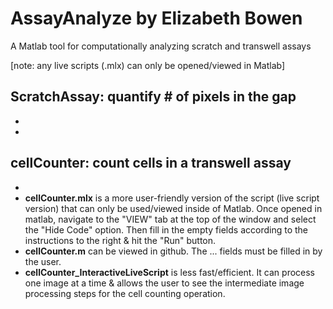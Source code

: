 # AssayAnalyze by Elizabeth Bowen
A Matlab tool for computationally analyzing scratch and transwell assays

[note: any live scripts (.mlx) can only be opened/viewed in Matlab]

## ScratchAssay: quantify # of pixels in the gap
- 
- 
## cellCounter: count cells in a transwell assay
- 
- **cellCounter.mlx** is a more user-friendly version of the script (live script version) that can only be used/viewed inside of Matlab. Once opened in matlab, navigate to the "VIEW" tab at the top of the window and select the "Hide Code" option. Then fill in the empty fields according to the instructions to the right & hit the "Run" button.
- **cellCounter.m** can be viewed in github. The ... fields must be filled in by the user.
- **cellCounter_InteractiveLiveScript** is less fast/efficient. It can process one image at a time & allows the user to see the intermediate image processing steps for the cell counting operation.

